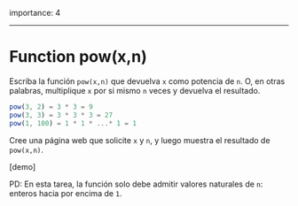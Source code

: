 importance: 4

---

# Function pow(x,n)

Escriba la función `pow(x,n)` que devuelva `x` como potencia de `n`. O, en otras palabras, multiplique `x` por si mismo `n` veces y devuelva el resultado.

```js
pow(3, 2) = 3 * 3 = 9
pow(3, 3) = 3 * 3 * 3 = 27
pow(1, 100) = 1 * 1 * ...* 1 = 1
```

Cree una página web que solicite `x` y `n`, y luego muestra el resultado de `pow(x,n)`.

[demo]

PD: En esta tarea, la función solo debe admitir valores naturales de `n`: enteros hacia por encima de `1`.
